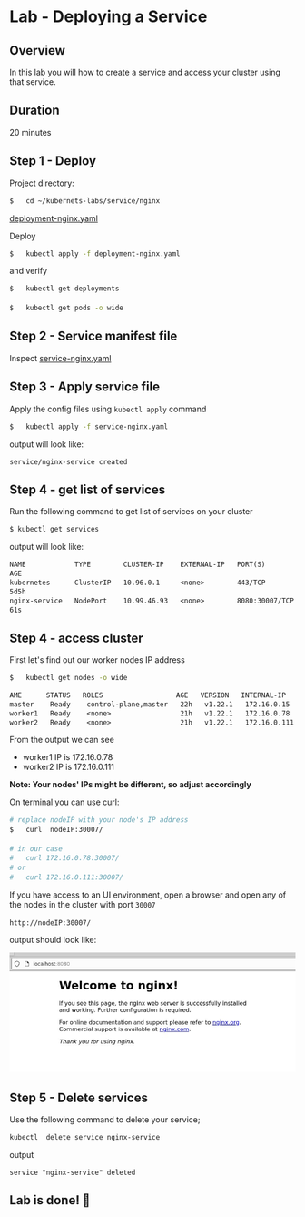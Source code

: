 <link rel='stylesheet' href='../../assets/css/main.css'/>

# Lab - Deploying a Service

## Overview

In this lab you will how to create a service and access your cluster using that service.

## Duration

20 minutes

## Step 1 - Deploy

Project directory:

```bash
$   cd ~/kubernets-labs/service/nginx
```

[deployment-nginx.yaml](deployment-nginx.yaml)

Deploy

```bash
$   kubectl apply -f deployment-nginx.yaml
```

and verify

```bash
$   kubectl get deployments

$   kubectl get pods -o wide
```

## Step 2 - Service manifest file

Inspect  [service-nginx.yaml](service-nginx.yaml)

## Step 3 - Apply service file

Apply the config files using `kubectl apply` command

```bash
$   kubectl apply -f service-nginx.yaml
```

output will look like:
```console
service/nginx-service created
```

## Step 4 - get list of services

Run the following command to get list of services on your cluster

```bash
$ kubectl get services
```

output will look like:

```console
NAME            TYPE        CLUSTER-IP    EXTERNAL-IP   PORT(S)          AGE
kubernetes      ClusterIP   10.96.0.1     <none>        443/TCP          5d5h
nginx-service   NodePort    10.99.46.93   <none>        8080:30007/TCP   61s
```

## Step 4 - access cluster

First let's find out our worker nodes IP address

```bash
$   kubectl get nodes -o wide
```


```console
AME      STATUS   ROLES                  AGE   VERSION   INTERNAL-IP 
master    Ready    control-plane,master   22h   v1.22.1   172.16.0.15 
worker1   Ready    <none>                 21h   v1.22.1   172.16.0.78 
worker2   Ready    <none>                 21h   v1.22.1   172.16.0.111
```

From the output we can see 

- worker1 IP is 172.16.0.78
- worker2 IP is 172.16.0.111

**Note: Your nodes' IPs might be different, so adjust accordingly**

On terminal you can use curl:

```bash
# replace nodeIP with your node's IP address
$   curl  nodeIP:30007/

# in our case
#   curl 172.16.0.78:30007/
# or
#   curl 172.16.0.111:30007/
```

If you have access to an UI environment, open a browser and open any of the nodes in the cluster with port `30007`

`http://nodeIP:30007/`

output should look like:

![](pf.jpg)

## Step 5 - Delete services

Use the following command to delete your service;

```bash
kubectl  delete service nginx-service
```

output

```console
service "nginx-service" deleted
```


## Lab is done! 👏
